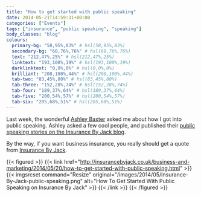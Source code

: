 ```yaml
---
title: "How to get started with public speaking"
date: 2014-05-21T14:59:31+00:00
categories: ["Events"]
tags: ["insurance", "public speaking", "speaking"]
body_classes: "blog"
colours:
  primary-bg: "58,95%,83%" # hsl(58,95%,83%)
  secondary-bg: "60,76%,76%" # hsl(60,76%,76%)
  text: "212,47%,25%" # hsl(212,47%,25%)
  linktext: "193,100%,19%" # hsl(193,100%,19%)
  darklinktext: "0,0%,0%" # hsl(0,0%,0%)
  brilliant: "208,100%,44%" # hsl(208,100%,44%)
  tab-two: "83,45%,80%" # hsl(83,45%,80%)
  tab-three: "152,28%,74%" # hsl(152,28%,74%)
  tab-four: "189,37%,64%" # hsl(189,37%,64%)
  tab-five: "200,54%,57%" # hsl(200,54%,57%)
  tab-six: "205,68%,51%" # hsl(205,68%,51%)
---
```


Last week, the wonderful [Ashley Baxter](http://twitter.com/iamashley) asked me about how I got into public speaking. Ashley asked a few cool people, and published their [public speaking stories on the Insurance By Jack blog](http://insurancebyjack.co.uk/business-and-marketing/2014/05/20/how-to-get-started-with-public-speaking.html).

By the way, if you want business insurance, you really should get a quote from [Insurance By Jack](http://insurancebyjack.co.uk/).

{{< figured >}}
  {{< link href="http://insurancebyjack.co.uk/business-and-marketing/2014/05/20/how-to-get-started-with-public-speaking.html" >}}
  	{{< imgsrcset command="Resize" original="/images/2014/05/Insurance-By-Jack-public-speaking.png" alt="How To Get Started With Public Speaking on Insurance By Jack" >}}
  {{< /link >}}
{{< /figured >}}

	